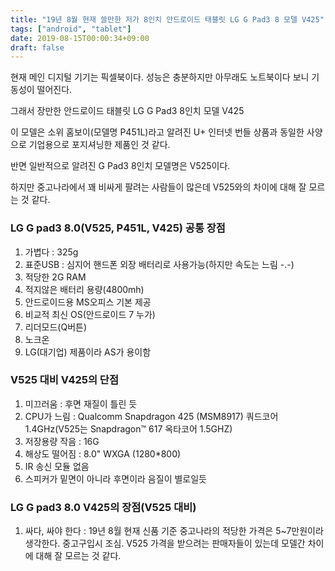 ```yaml
---
title: "19년 8월 현재 쓸만한 저가 8인치 안드로이드 태블릿 LG G Pad3 8 모델 V425"
tags: ["android", "tablet"]
date: 2019-08-15T00:00:34+09:00
draft: false
---
```


현재 메인 디지털 기기는 픽셀북이다. 성능은 충분하지만 아무래도 노트북이다 보니 기동성이 떨어진다.

그래서 장만한 안드로이드 태블릿  LG G Pad3 8인치 모델 V425

이 모델은 소위 홈보이(모델명 P451L)라고 알려진 U+ 인터넷 번들 상품과 동일한 사양으로 기업용으로 포지셔닝한 제품인 것 같다.

반면 일반적으로 알려진 G Pad3 8인치 모델명은 V525이다.

하지만 중고나라에서 꽤 비싸게 팔려는 사람들이 많은데 V525와의 차이에 대해 잘 모르는 것 같다.

### LG G pad3 8.0(V525, P451L, V425) 공통 장점

1. 가볍다 : 325g
1. 표준USB : 심지어 핸드폰 외장 배터리로 사용가능(하지만 속도는 느림 -.-)
1. 적당한 2G RAM
1. 적지않은 배터리 용량(4800mh)
1. 안드로이드용 MS오피스 기본 제공
1. 비교적 최신 OS(안드로이드 7 누가)
1. 리더모드(Q버튼)
1. 노크온
1. LG(대기업) 제품이라 AS가 용이함

### V525 대비 V425의 단점

1. 미끄러움 : 후면 재질이 틀린 듯
1. CPU가 느림 : Qualcomm Snapdragon 425 (MSM8917) 쿼드코어 1.4GHz(V525는 Snapdragon™ 617 옥타코어 1.5GHZ)
1. 저장용량 작음 : 16G
1. 해상도 떨어짐 : 8.0" WXGA (1280*800)
1. IR 송신 모듈 없음
1. 스피커가 밑면이 아니라 후면이라 음질이 별로일듯

### LG G pad3 8.0 V425의 장점(V525 대비)

1. 싸다, 싸야 한다 : 19년 8월 현재 신품 기준 중고나라의 적당한 가격은 5~7만원이라 생각한다. 중고구입시 조심. V525 가격을 받으려는 판매자들이 있는데 모델간 차이에 대해 잘 모르는 것 같다.
